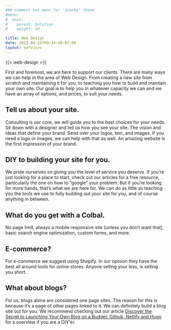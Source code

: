 ```yaml
---
### comment out menu for 'ananke' theme
#menu:
#  main:
#    parent: Solution
#    weight: 10

title: Web Design
date: 2023-04-24T09:34:48-07:00
layout: services
---
```


{{< web-design >}}

First and foremost, we are here to support our clients. There are many ways we can help in the area of Web Design. From creating a new site from scratch and maintaining it for you, to teaching you how to build and maintain your own site. Our goal is to help you in whatever capacity we can and we have an array of options, and prices, to suit your needs.

## Tell us about your site.

Consulting is our core, we will guide you to the best choices for your needs. Sit down with a designer and tell us how you see your site. The vision and ideas that define your brand. Send over your logos, text, and images. If you need a logo or images, we can help with that as well. An amazing website is the first impression of your brand.

## DIY to building your site for you.

We pride ourselves on giving you the level of service you deserve. If you're just looking for a place to start, check out our articles for a free resource, particularly the one on how to “google” your problem.
But if you’re looking for more hands, that’s what we are here for. We can do as little as teaching you the tools we use to fully building out your site for you, and of course anything in between.

## What do you get with a Colbal.

No page limit, always a mobile responsive site (unless you don’t want that), basic search engine optimization, custom forms, and more.

## E-commerce?

For e-commerce we suggest using Shopify. In our opinion they have the best all around tools for online stores. Anyone selling your less, is selling you short.

## What about blogs?

For us, blogs alone are considered one page sites. The reason for this is because it’s a page of other pages linked to it. We can definitely build a blog site out for you. We recommend checking out our article [Discover the Secret to Launching Your Own Blog on a Budget: Github, Netlify and Hugo](https://www.colbal.com/posts/discover-the-secret-to-launching-your-own-blog-on-a-budget-github-netlify-and-hugo/) for a overview if you are a DIY'er.

